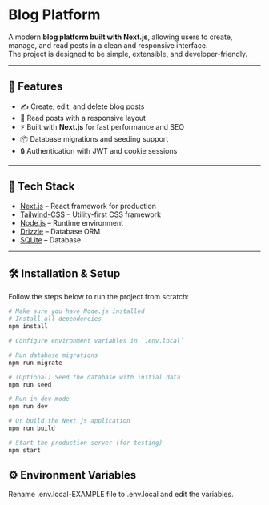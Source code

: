 # Blog Platform

A modern **blog platform built with Next.js**, allowing users to create, manage,
and read posts in a clean and responsive interface.  
The project is designed to be simple, extensible, and developer-friendly.

---

## 🚀 Features

- ✍️ Create, edit, and delete blog posts
- 📖 Read posts with a responsive layout
- ⚡ Built with **Next.js** for fast performance and SEO
- 📦 Database migrations and seeding support
- 🔒 Authentication with JWT and cookie sessions

---

## 📂 Tech Stack

- [Next.js](https://nextjs.org/) – React framework for production
- [Tailwind-CSS](https://tailwindcss.com/) – Utility-first CSS framework
- [Node.js](https://nodejs.org/) – Runtime environment
- [Drizzle](https://orm.drizzle.team/) – Database ORM
- [SQLite](https://sqlite.org/) – Database

---

## 🛠️ Installation & Setup

Follow the steps below to run the project from scratch:

```sh
# Make sure you have Node.js installed
# Install all dependencies
npm install

# Configure environment variables in `.env.local`

# Run database migrations
npm run migrate

# (Optional) Seed the database with initial data
npm run seed

# Run in dev mode
npm run dev

# Or build the Next.js application
npm run build

# Start the production server (for testing)
npm start
```

## ⚙️ Environment Variables

Rename .env.local-EXAMPLE file to .env.local and edit the variables.
